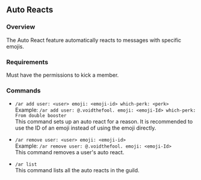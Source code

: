 ## Auto Reacts

### Overview

The Auto React feature automatically reacts to messages with specific emojis.

### Requirements

Must have the permissions to kick a member.

### Commands

- ```/ar add user: <user> emoji: <emoji-id> which-perk: <perk>```  
  Example: ```/ar add user: @.voidthefool. emoji: <emoji-Id> which-perk: From double booster```  
  This command sets up an auto react for a reason. It is recommended to use the ID of an emoji instead of using the emoji directly.

- ```/ar remove user: <user> emoji: <emoji-id>```  
  Example: ```/ar remove user: @.voidthefool. emoji: <emoji-Id>```  
  This command removes a user's auto react.

- ```/ar list```  
  This command lists all the auto reacts in the guild.
